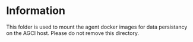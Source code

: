 # Information

This folder is used to mount the agent docker images for data persistancy on the AGCI host.  Please do not remove this directory.


